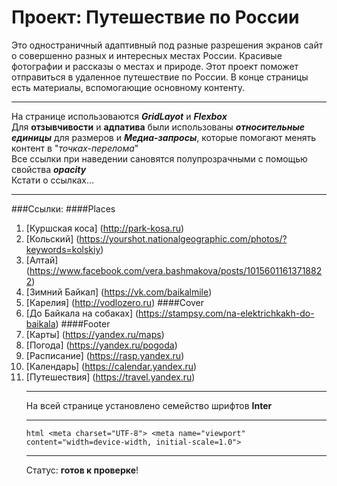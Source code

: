 # Проект: Путешествие по России

Это одностраничный адаптивный под разные разрешения экранов сайт о совершенно разных и интересных местах России. Красивые фотографии и рассказы о местах и природе. Этот проект поможет отправиться в удаленное путешествие по России. В конце страницы есть материалы, вспомогающие основному контенту.
<br><hr>
На странице использоваются ***GridLayot*** и ***Flexbox***<br>
Для **отзывчивости** и **адпатива** были использованы ***относительные единицы*** для размеров и ***Медиа-запросы***, которые помогают менять контент в "*точках-перелома*"<br>
Все ссылки при наведении сановятся полупрозрачными с помощью свойства ***opacity*** <br>
Кстати о ссылках... 
<br><hr>
###Ссылки:
####Places
1. [Куршская коса] (http://park-kosa.ru)
2. [Кольский] (https://yourshot.nationalgeographic.com/photos/?keywords=kolskiy)
3. [Алтай] (https://www.facebook.com/vera.bashmakova/posts/10156011613718822)
4. [Зимний Байкал] (https://vk.com/baikalmile)
5. [Карелия] (http://vodlozero.ru)
####Cover
1. [До Байкала на собаках] (https://stampsy.com/na-elektrichkakh-do-baikala)
####Footer
1. [Карты] (https://yandex.ru/maps)
2. [Погода] (https://yandex.ru/pogoda)
3. [Расписание] (https://rasp.yandex.ru)
4. [Календарь] (https://calendar.yandex.ru)
5. [Путешествия] (https://travel.yandex.ru)
<br><hr>
На всей странице установлено семейство шрифтов **Inter**
<br><hr>
```html <meta charset="UTF-8"> <meta name="viewport" content="width=device-width, initial-scale=1.0">```
<br><hr>
Статус: **готов к проверке**!

